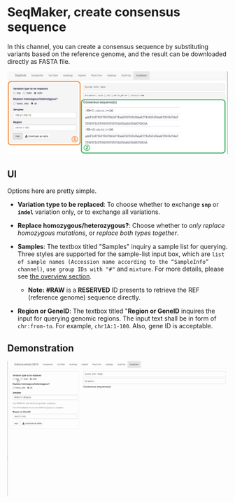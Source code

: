 # SeqMaker, create consensus sequence

In this channel, you can create a consensus sequence by substituting variants based on the reference genome, and the result can be downloaded directly as FASTA file.

![SeqMaker channel](./../img/SeqMaker-1.jpg)

## UI

Options here are pretty simple.

- **Variation type to be replaced**: To choose whether to exchange **`snp`** or **`indel`** variation only, or to exchange all variations.

- **Replace homozygous/heterozygous?**: Choose whether to *only replace homozygous mutations*, or *replace both types together*.

- **Samples**: The textbox titled "Samples" inquiry a sample list for querying. Three styles are supported for the sample-list input box, which are 
`list of sample names (Accession name according to the “SampleInfo” channel)`, `use group IDs with "#"` and `mixture`. For more details, please see [the overview section](channels).
	- **Note:**  **#RAW** is a **RESERVED** ID presents to retrieve the REF (reference genome) sequence directly.

- **Region or GeneID**: The textbox titled "**Region or GeneID** inquires the input for querying genomic regions. The input text shall be in form of `chr:from-to`. For example, `chr1A:1-100`. Also, gene ID is acceptable.

## Demonstration

![Demonstration of SeqMaker](./../img/SeqMaker-0.gif)